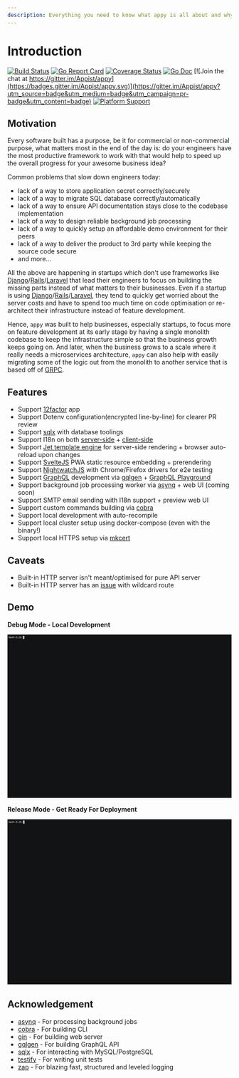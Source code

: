 ```yaml
---
description: Everything you need to know what appy is all about and why it was built.
---
```


# Introduction

[![Build Status](https://github.com/appist/appy/workflows/Unit%20Test/badge.svg)](https://github.com/appist/appy/actions?workflow=Unit+Test) [![Go Report Card](https://goreportcard.com/badge/github.com/appist/appy)](https://goreportcard.com/report/github.com/appist/appy) [![Coverage Status](https://img.shields.io/codecov/c/gh/appist/appy.svg?logo=codecov)](https://codecov.io/gh/appist/appy) [![Go Doc](http://img.shields.io/badge/godoc-reference-5272B4.svg)](https://pkg.go.dev/github.com/appist/appy?tab=doc) [![Join the chat at https://gitter.im/Appist/appy](https://badges.gitter.im/Appist/appy.svg)](https://gitter.im/Appist/appy?utm_source=badge&utm_medium=badge&utm_campaign=pr-badge&utm_content=badge) [![Platform Support](https://img.shields.io/badge/platform-macos%20%7C%20linux-blue)](https://github.com/appist/appy)

## Motivation

Every software built has a purpose, be it for commercial or non-commercial purpose, what matters most in the end of the day is: do your engineers have the most productive framework to work with that would help to speed up the overall progress for your awesome business idea?

Common problems that slow down engineers today:

* lack of a way to store application secret correctly/securely
* lack of a way to migrate SQL database correctly/automatically
* lack of a way to ensure API documentation stays close to the codebase implementation
* lack of a way to design reliable background job processing
* lack of a way to quickly setup an affordable demo environment for their peers
* lack of a way to deliver the product to 3rd party while keeping the source code secure
* and more...

All the above are happening in startups which don't use frameworks like [Django](https://www.djangoproject.com/)/[Rails](https://rubyonrails.org/)/[Laravel](https://laravel.com/) that lead their engineers to focus on building the missing parts instead of what matters to their businesses. Even if a startup is using [Django](https://www.djangoproject.com/)/[Rails](https://rubyonrails.org/)/[Laravel](https://laravel.com/), they tend to quickly get worried about the server costs and have to spend too much time on code optimisation or re-architect their infrastructure instead of feature development.

Hence, `appy` was built to help businesses, especially startups, to focus more on feature development at its early stage by having a single monolith codebase to keep the infrastructure simple so that the business growth keeps going on. And later, when the business grows to a scale where it really needs a microservices architecture, `appy` can also help with easily migrating some of the logic out from the monolith to another service that is based off of [GRPC](https://grpc.io/).

## Features

* Support [12factor](https://12factor.net/) app
* Support Dotenv configuration\(encrypted line-by-line\) for clearer PR review
* Support [sqlx](https://github.com/jmoiron/sqlx) with database toolings
* Support I18n on both [server-side](https://github.com/nicksnyder/go-i18n) + [client-side](https://github.com/fnando/i18n-js)
* Support [Jet template engine](https://github.com/CloudyKit/jet) for server-side rendering + browser auto-reload upon changes
* Support [SvelteJS](https://svelte.dev/) PWA static resource embedding + prerendering
* Support [NightwatchJS](https://nightwatchjs.org/) with Chrome/Firefox drivers for e2e testing
* Support [GraphQL](https://graphql.org/) development via [gqlgen](https://gqlgen.com/) + [GraphQL Playground](https://github.com/prisma-labs/graphql-playground)
* Support background job processing worker via [asynq](https://github.com/hibiken/asynq) + web UI \(coming soon\)
* Support SMTP email sending with I18n support + preview web UI
* Support custom commands building via [cobra](https://github.com/spf13/cobra)
* Support local development with auto-recompile
* Support local cluster setup using docker-compose \(even with the binary!\)
* Support local HTTPS setup via [mkcert](https://github.com/FiloSottile/mkcert)

## Caveats

* Built-in HTTP server isn't meant/optimised for pure API server
* Built-in HTTP server has an [issue](https://github.com/gin-gonic/gin/issues/2016) with wildcard route

## Demo

**Debug Mode - Local Development**

![](.gitbook/assets/debug.gif)

**Release Mode - Get Ready For Deployment**

![](.gitbook/assets/release.gif)

## Acknowledgement

* [asynq](https://github.com/hibiken/asynq) - For processing background jobs
* [cobra](https://github.com/spf13/cobra) - For building CLI
* [gin](https://github.com/gin-gonic/gin) - For building web server
* [gqlgen](https://gqlgen.com/) - For building GraphQL API
* [sqlx](https://github.com/jmoiron/sqlx) - For interacting with MySQL/PostgreSQL
* [testify](https://github.com/stretchr/testify) - For writing unit tests
* [zap](https://github.com/uber-go/zap) - For blazing fast, structured and leveled logging


